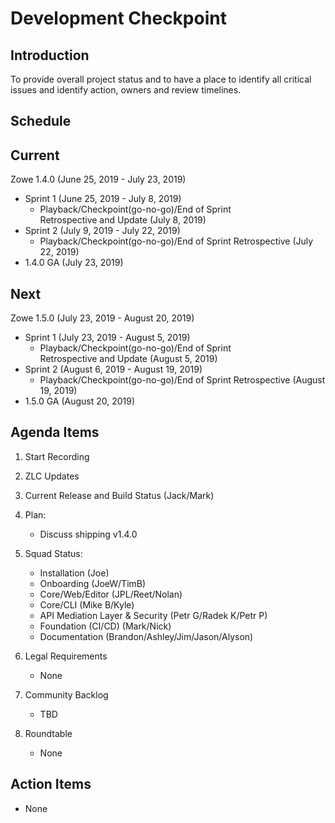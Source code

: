 # Development Checkpoint

Introduction
------------
To provide overall project status and to have a place to identify all critical issues and identify action, owners and review timelines.

Schedule
--------

Current
-------

Zowe 1.4.0 (June 25, 2019	- July 23, 2019)
- Sprint 1 (June 25, 2019	- July 8, 2019)
  - Playback/Checkpoint(go-no-go)/End of Sprint Retrospective and Update (July 8, 2019)
- Sprint 2 (July 9, 2019 - July 22, 2019)
	- Playback/Checkpoint(go-no-go)/End of Sprint Retrospective (July 22, 2019)
- 1.4.0 GA (July 23, 2019)

Next
----

Zowe 1.5.0 (July 23, 2019	- August 20, 2019)
- Sprint 1 (July 23, 2019	- August 5, 2019)
  - Playback/Checkpoint(go-no-go)/End of Sprint Retrospective and Update (August 5, 2019)
- Sprint 2 (August 6, 2019 - August 19, 2019)
  - Playback/Checkpoint(go-no-go)/End of Sprint Retrospective (August 19, 2019)
- 1.5.0 GA (August 20, 2019)

Agenda Items
------------
1. Start Recording
2. ZLC Updates
3. Current Release and Build Status (Jack/Mark)
4. Plan:
    - Discuss shipping v1.4.0
5. Squad Status:
    - Installation (Joe)
    - Onboarding (JoeW/TimB)
    - Core/Web/Editor (JPL/Reet/Nolan)
    - Core/CLI (Mike B/Kyle)
    - API Mediation Layer & Security (Petr G/Radek K/Petr P)
    - Foundation (CI/CD) (Mark/Nick)
    - Documentation (Brandon/Ashley/Jim/Jason/Alyson)

6. Legal Requirements
    - None

7. Community Backlog
    - TBD
8. Roundtable
    - None

Action Items
------------
- None
